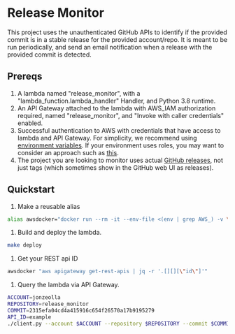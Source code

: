 # Release Monitor

This project uses the unauthenticated GitHub APIs to identify if the provided commit is in a stable release for the provided account/repo. It is meant to be run periodically, and send an email notification when a release with the provided commit is detected.

## Prereqs
1. A lambda named "release_monitor", with a "lambda_function.lambda_handler" Handler, and Python 3.8 runtime.
1. An API Gateway attached to the lambda with AWS_IAM authorization required, named "release_monitor", and "Invoke with caller credentials" enabled.
1. Successful authentication to AWS with credentials that have access to lambda and API Gateway. For simplicity, we recommend using [environment variables](https://docs.aws.amazon.com/cli/latest/userguide/cli-configure-envvars.html). If your environment uses roles, you may want to consider an approach such as [this](https://github.com/JonZeolla/Configs/blob/15f088ff9a61ba9dffd4912914801692fd37eb60/apple/productivity/.zshrc#L160-L187).
1. The project you are looking to monitor uses actual [GitHub releases](https://docs.github.com/en/free-pro-team@latest/github/administering-a-repository/about-releases), not just tags (which sometimes show in the GitHub web UI as releases).

## Quickstart
1. Make a reusable alias
```bash
alias awsdocker="docker run --rm -it --env-file <(env | grep AWS_) -v \$(pwd):/usr/src/app/ -v \${HOME}/.aws:/root/.aws seiso/easy_infra:latest"
```
1. Build and deploy the lambda.
```bash
make deploy
```
1. Get your REST api ID
```bash
awsdocker "aws apigateway get-rest-apis | jq -r '.[][][\"id\"]'"
```
1. Query the lambda via API Gateway.
```bash
ACCOUNT=jonzeolla
REPOSITORY=release_monitor
COMMIT=2315efa04cd4a415916c654f26570a17b9195279
API_ID=example
./client.py --account $ACCOUNT --repository $REPOSITORY --commit $COMMIT --rest-api-id $API_ID
```

